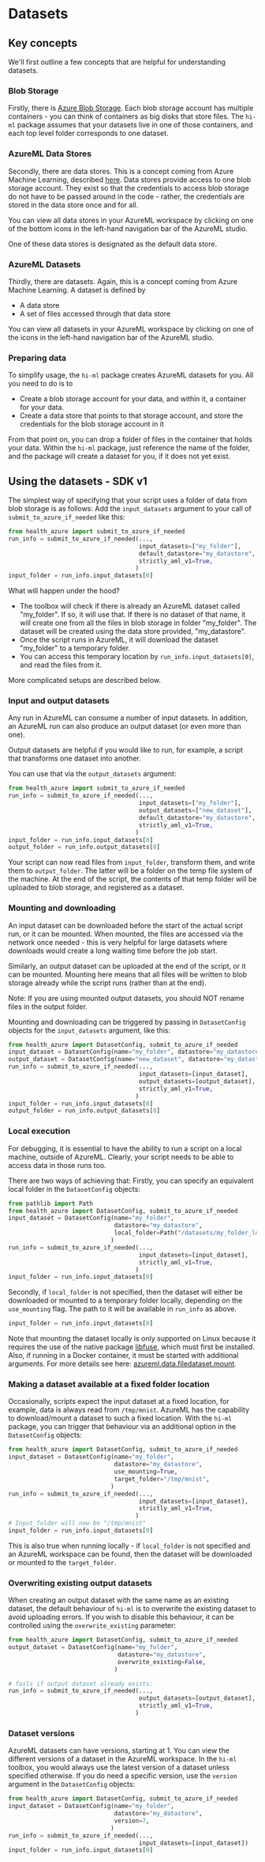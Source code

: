 # Datasets

## Key concepts

We'll first outline a few concepts that are helpful for understanding datasets.

### Blob Storage

Firstly, there is [Azure Blob Storage](https://docs.microsoft.com/en-us/azure/storage/blobs/storage-blobs-introduction).
Each blob storage account has multiple containers - you can think of containers as big disks that store files.
The `hi-ml` package assumes that your datasets live in one of those containers, and each top level folder corresponds
to one dataset.

### AzureML Data Stores

Secondly, there are data stores. This is a concept coming from Azure Machine Learning, described
[here](https://docs.microsoft.com/en-us/azure/machine-learning/how-to-access-data). Data stores provide access to
one blob storage account. They exist so that the credentials to access blob storage do not have to be passed around
in the code - rather, the credentials are stored in the data store once and for all.

You can view all data stores in your AzureML workspace by clicking on one of the bottom icons in the left-hand
navigation bar of the AzureML studio.

One of these data stores is designated as the default data store.

### AzureML Datasets

Thirdly, there are datasets. Again, this is a concept coming from Azure Machine Learning. A dataset is defined by

* A data store
* A set of files accessed through that data store

You can view all datasets in your AzureML workspace by clicking on one of the icons in the left-hand
navigation bar of the AzureML studio.

### Preparing data

To simplify usage, the `hi-ml` package creates AzureML datasets for you. All you need to do is to

* Create a blob storage account for your data, and within it, a container for your data.
* Create a data store that points to that storage account, and store the credentials for the blob storage account in it

From that point on, you can drop a folder of files in the container that holds your data. Within the `hi-ml` package,
just reference the name of the folder, and the package will create a dataset for you, if it does not yet exist.

## Using the datasets - SDK v1

The simplest way of specifying that your script uses a folder of data from blob storage is as follows: Add the
`input_datasets` argument to your call of `submit_to_azure_if_needed` like this:

```python
from health_azure import submit_to_azure_if_needed
run_info = submit_to_azure_if_needed(...,
                                     input_datasets=["my_folder"],
                                     default_datastore="my_datastore",
                                     strictly_aml_v1=True,
                                    )
input_folder = run_info.input_datasets[0]
```

What will happen under the hood?

* The toolbox will check if there is already an AzureML dataset called "my_folder". If so, it will use that. If there
is no dataset of that name, it will create one from all the files in blob storage in folder "my_folder". The dataset
will be created using the data store provided, "my_datastore".
* Once the script runs in AzureML, it will download the dataset "my_folder" to a temporary folder.
* You can access this temporary location by `run_info.input_datasets[0]`, and read the files from it.

More complicated setups are described below.

### Input and output datasets

Any run in AzureML can consume a number of input datasets. In addition, an AzureML run can also produce an output
dataset (or even more than one).

Output datasets are helpful if you would like to run, for example, a script that transforms one dataset into another.

You can use that via the `output_datasets` argument:

```python
from health_azure import submit_to_azure_if_needed
run_info = submit_to_azure_if_needed(...,
                                     input_datasets=["my_folder"],
                                     output_datasets=["new_dataset"],
                                     default_datastore="my_datastore",
                                     strictly_aml_v1=True,
                                    )
input_folder = run_info.input_datasets[0]
output_folder = run_info.output_datasets[0]
```

Your script can now read files from `input_folder`, transform them, and write them to `output_folder`. The latter
will be a folder on the temp file system of the machine. At the end of the script, the contents of that temp folder
will be uploaded to blob storage, and registered as a dataset.

### Mounting and downloading

An input dataset can be downloaded before the start of the actual script run, or it can be mounted. When mounted,
the files are accessed via the network once needed - this is very helpful for large datasets where downloads would
create a long waiting time before the job start.

Similarly, an output dataset can be uploaded at the end of the script, or it can be mounted. Mounting here means that
all files will be written to blob storage already while the script runs (rather than at the end).

Note: If you are using mounted output datasets, you should NOT rename files in the output folder.

Mounting and downloading can be triggered by passing in `DatasetConfig` objects for the `input_datasets` argument,
like this:

```python
from health_azure import DatasetConfig, submit_to_azure_if_needed
input_dataset = DatasetConfig(name="my_folder", datastore="my_datastore", use_mounting=True)
output_dataset = DatasetConfig(name="new_dataset", datastore="my_datastore", use_mounting=True)
run_info = submit_to_azure_if_needed(...,
                                     input_datasets=[input_dataset],
                                     output_datasets=[output_dataset],
                                     strictly_aml_v1=True,
                                    )
input_folder = run_info.input_datasets[0]
output_folder = run_info.output_datasets[0]
```

### Local execution

For debugging, it is essential to have the ability to run a script on a local machine, outside of AzureML.
Clearly, your script needs to be able to access data in those runs too.

There are two ways of achieving that: Firstly, you can specify an equivalent local folder in the
`DatasetConfig` objects:

```python
from pathlib import Path
from health_azure import DatasetConfig, submit_to_azure_if_needed
input_dataset = DatasetConfig(name="my_folder",
                              datastore="my_datastore",
                              local_folder=Path("/datasets/my_folder_local"),
                             )
run_info = submit_to_azure_if_needed(...,
                                     input_datasets=[input_dataset],
                                     strictly_aml_v1=True,
                                    )
input_folder = run_info.input_datasets[0]
```

Secondly, if `local_folder` is not specified, then the dataset will either be downloaded or mounted to a temporary folder locally, depending on the `use_mounting` flag. The path to it will be available in `run_info` as above.

```python
input_folder = run_info.input_datasets[0]
```

Note that mounting the dataset locally is only supported on Linux because it requires the use of the native package [libfuse](https://github.com/libfuse/libfuse/), which must first be installed. Also, if running in a Docker container, it must be started with additional arguments. For more details see here: [azureml.data.filedataset.mount](https://docs.microsoft.com/en-us/python/api/azureml-core/azureml.data.filedataset?view=azure-ml-py#mount-mount-point-none----kwargs-).

### Making a dataset available at a fixed folder location

Occasionally, scripts expect the input dataset at a fixed location, for example, data is always read from `/tmp/mnist`.
AzureML has the capability to download/mount a dataset to such a fixed location. With the `hi-ml` package, you can
trigger that behaviour via an additional option in the `DatasetConfig` objects:

```python
from health_azure import DatasetConfig, submit_to_azure_if_needed
input_dataset = DatasetConfig(name="my_folder",
                              datastore="my_datastore",
                              use_mounting=True,
                              target_folder="/tmp/mnist",
                             )
run_info = submit_to_azure_if_needed(...,
                                     input_datasets=[input_dataset],
                                     strictly_aml_v1=True,
                                    )
# Input_folder will now be "/tmp/mnist"
input_folder = run_info.input_datasets[0]
```

This is also true when running locally - if `local_folder` is not specified and an AzureML workspace can be found, then the dataset will be downloaded or mounted to the `target_folder`.

### Overwriting existing output datasets

When creating an output dataset with the same name as an existing dataset, the default behaviour of `hi-ml` is to overwrite the existing dataset to avoid uploading errors. If you wish to disable this behaviour, it can be controlled using the `overwrite_existing` parameter:

```python
from health_azure import DatasetConfig, submit_to_azure_if_needed
output_dataset = DatasetConfig(name="my_folder",
                               datastore="my_datastore",
                               overwrite_existing=False,
                              )

# fails if output dataset already exists:
run_info = submit_to_azure_if_needed(...,
                                     output_datasets=[output_dataset],
                                     strictly_aml_v1=True,
                                    )

```

### Dataset versions

AzureML datasets can have versions, starting at 1. You can view the different versions of a dataset in the AzureML
workspace. In the `hi-ml` toolbox, you would always use the latest version of a dataset unless specified otherwise.
If you do need a specific version, use the `version` argument in the `DatasetConfig` objects:

```python
from health_azure import DatasetConfig, submit_to_azure_if_needed
input_dataset = DatasetConfig(name="my_folder",
                              datastore="my_datastore",
                              version=7,
                             )
run_info = submit_to_azure_if_needed(...,
                                     input_datasets=[input_dataset])
input_folder = run_info.input_datasets[0]
```
